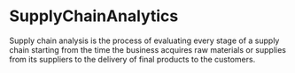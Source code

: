 # SupplyChainAnalytics
Supply chain analysis is the process of evaluating every stage of a supply chain starting from the time the business acquires raw materials or supplies from its suppliers to the delivery of final products to the customers. 
